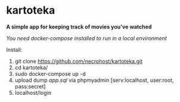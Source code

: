 # kartoteka

**A simple app for keeping track of movies you've watched**

*You need docker-compose installed to run in a local environment*

Install:

1. git clone https://github.com/necrohost/kartoteka.git
2. cd kartoteka/
3. *sudo* docker-compose up -d
4. upload dump *app.sql* via phpmyadmin [serv:localhost, user:root, pass:secret]
5. localhost/login

